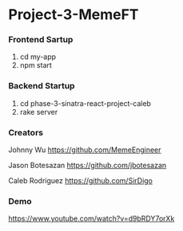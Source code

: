 # Project-3-MemeFT

### Frontend Sartup
1. cd my-app
2. npm start

### Backend Startup
1. cd phase-3-sinatra-react-project-caleb
2. rake server

### Creators

Johnny Wu 
https://github.com/MemeEngineer

Jason Botesazan
https://github.com/jbotesazan

Caleb Rodriguez
https://github.com/SirDigo

### Demo
https://www.youtube.com/watch?v=d9bRDY7orXk
